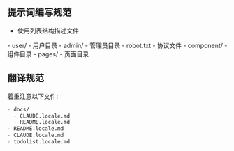 ## 提示词编写规范

- 使用列表结构描述文件

<example>
- user/ - 用户目录
- admin/ - 管理员目录
  - robot.txt - 协议文件
</example>

<example>
- component/ - 组件目录
- pages/ - 页面目录
</example>



## 翻译规范

着重注意以下文件:

```md
- docs/
  - CLAUDE.locale.md
  - README.locale.md
- README.locale.md
- CLAUDE.locale.md
- todolist.locale.md
```
